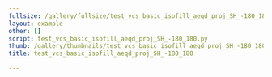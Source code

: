 ```yaml
---
fullsize: /gallery/fullsize/test_vcs_basic_isofill_aeqd_proj_SH_-180_180.png
layout: example
other: []
script: test_vcs_basic_isofill_aeqd_proj_SH_-180_180.py
thumb: /gallery/thumbnails/test_vcs_basic_isofill_aeqd_proj_SH_-180_180.png
title: test_vcs_basic_isofill_aeqd_proj_SH_-180_180

---
```

